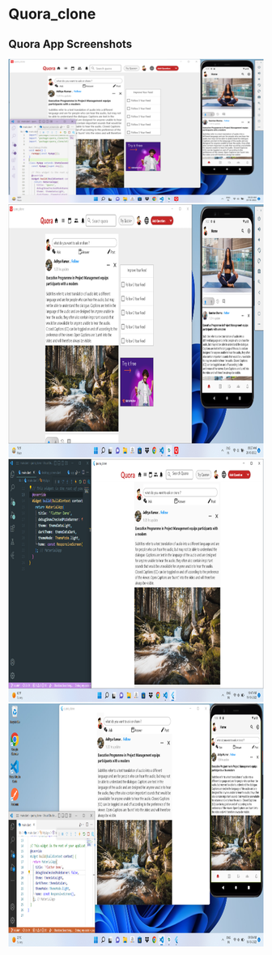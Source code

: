 
# Quora_clone

## Quora App Screenshots


<div> 
    <img src="https://github.com/imCoderAditya/quora_clone/blob/main/screenshot/4.png"alt="loading...">
    <img src="https://github.com/imCoderAditya/quora_clone/blob/main/screenshot/3.png" alt="loading..."        style="width:1266px;height:500px";>
    <img src="https://github.com/imCoderAditya/quora_clone/blob/main/screenshot/2.png" alt="loading..." width="1080" height="480">
    <img src="https://github.com/imCoderAditya/quora_clone/blob/main/screenshot/1.png" alt="loading..." width="1080" height="480">
 </div>

<!-- This project is a starting point for a Flutter application.

A few resources to get you started if this is your first Flutter project:

This project is a starting point for a Flutter application.

A few resources to get you started if this is your first Flutter project:

- [Lab: Write your first Flutter app](https://docs.flutter.dev/get-started/codelab)
- [Cookbook: Useful Flutter samples](https://docs.flutter.dev/cookbook)

For help getting started with Flutter development, view the
[online documentation](https://docs.flutter.dev/), which offers tutorials,
samples, guidance on mobile development, and a full API reference.
